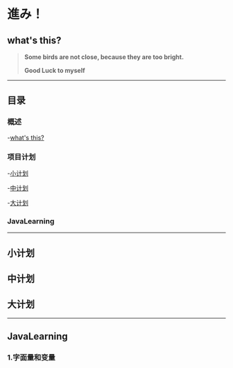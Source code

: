 # 進み！
## what's this?
> **Some birds are not close, because they are too bright.**
> 
> **Good Luck to myself**

---

## 目录

### 概述

-[what's this?](#what'sthis?)

### 项目计划

-[小计划](#小计划)

-[中计划](#中计划)

-[大计划](#大计划)


### JavaLearning



---

## 小计划

## 中计划

## 大计划

---

## JavaLearning

### 1.字面量和变量
